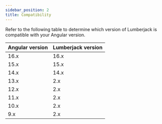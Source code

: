 ```yaml
---
sidebar_position: 2
title: Compatibility
---
```


Refer to the following table to determine which version of Lumberjack is compatible with your Angular version.

| Angular version | Lumberjack version |
| --------------- | ------------------ |
| 16.x            | 16.x               |
| 15.x            | 15.x               |
| 14.x            | 14.x               |
| 13.x            | 2.x                |
| 12.x            | 2.x                |
| 11.x            | 2.x                |
| 10.x            | 2.x                |
| 9.x             | 2.x                |
